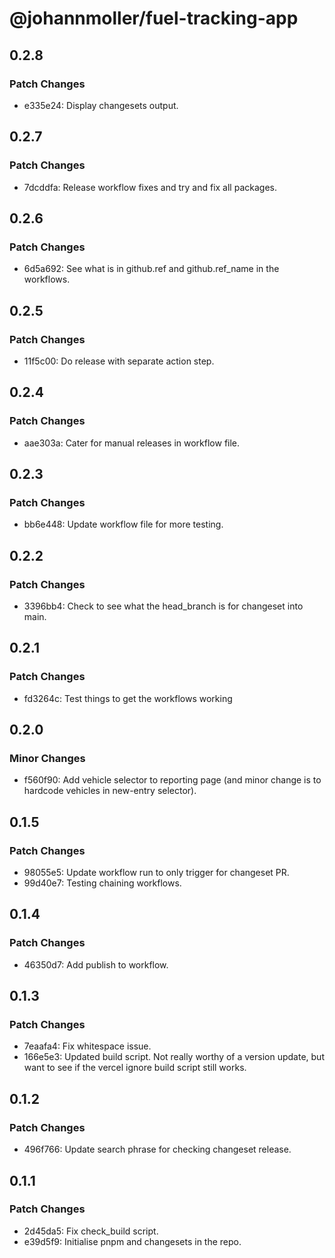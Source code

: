 # @johannmoller/fuel-tracking-app

## 0.2.8

### Patch Changes

- e335e24: Display changesets output.

## 0.2.7

### Patch Changes

- 7dcddfa: Release workflow fixes and try and fix all packages.

## 0.2.6

### Patch Changes

- 6d5a692: See what is in github.ref and github.ref_name in the workflows.

## 0.2.5

### Patch Changes

- 11f5c00: Do release with separate action step.

## 0.2.4

### Patch Changes

- aae303a: Cater for manual releases in workflow file.

## 0.2.3

### Patch Changes

- bb6e448: Update workflow file for more testing.

## 0.2.2

### Patch Changes

- 3396bb4: Check to see what the head_branch is for changeset into main.

## 0.2.1

### Patch Changes

- fd3264c: Test things to get the workflows working

## 0.2.0

### Minor Changes

- f560f90: Add vehicle selector to reporting page (and minor change is to hardcode vehicles in new-entry selector).

## 0.1.5

### Patch Changes

- 98055e5: Update workflow run to only trigger for changeset PR.
- 99d40e7: Testing chaining workflows.

## 0.1.4

### Patch Changes

- 46350d7: Add publish to workflow.

## 0.1.3

### Patch Changes

- 7eaafa4: Fix whitespace issue.
- 166e5e3: Updated build script. Not really worthy of a version update, but want to see if the vercel ignore build script still works.

## 0.1.2

### Patch Changes

- 496f766: Update search phrase for checking changeset release.

## 0.1.1

### Patch Changes

- 2d45da5: Fix check_build script.
- e39d5f9: Initialise pnpm and changesets in the repo.
